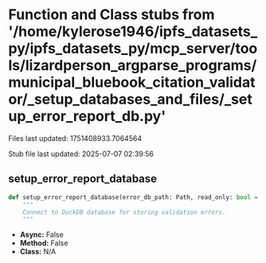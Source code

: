 # Function and Class stubs from '/home/kylerose1946/ipfs_datasets_py/ipfs_datasets_py/mcp_server/tools/lizardperson_argparse_programs/municipal_bluebook_citation_validator/_setup_databases_and_files/_setup_error_report_db.py'

Files last updated: 1751408933.7064564

Stub file last updated: 2025-07-07 02:39:56

## setup_error_report_database

```python
def setup_error_report_database(error_db_path: Path, read_only: bool = False):
    """
    Connect to DuckDB database for storing validation errors.
    """
```
* **Async:** False
* **Method:** False
* **Class:** N/A
